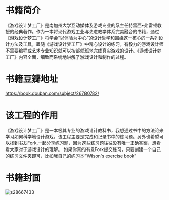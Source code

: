 # 书籍简介
《游戏设计梦工厂》是南加州大学互动媒体及游戏专业的系主任特雷西•弗雷顿教授的经典著作。作为一本将现代游戏工业与先进教学体系完美融合的书籍，通过《游戏设计梦工厂》将学会“以体验为中心”的设计哲学和围绕这一核心的一系列设计方法及工具，跟随《游戏设计梦工厂》中精心设计的练习，有毅力的游戏设计师不需要编程或艺术专业知识就可以按部就班地完成真实游戏的设计。《游戏设计梦工厂》内容全面，细致而系统地讲解了游戏设计和制作的过程。

# 书籍豆瓣地址
https://book.douban.com/subject/26780782/

# 该工程的作用
《游戏设计梦工厂》是一本极其专业的游戏设计教科书，我想通过书中的方法论来学习如何科学地设计游戏，该工程主要是完成和记录书中的练习题。另外也希望可以找到书友Fork,一起分享练习题，因为这些练习题往往没有唯一正确答案，想看看大家对于游戏设计的理解。
如果你真的有意Fork提交练习，只要创建一个自己的练习文件夹即可，比如我自己的练习本“Wilson's exercise book”

# 书籍封面
![s28667433](https://github.com/Wilson403/Game-Design-Workshop-Exercises/assets/38308449/aaabea49-13a3-4e9c-9625-d48b467493f2)
